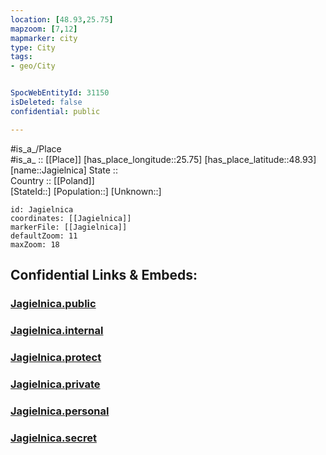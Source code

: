 ```yaml
---
location: [48.93,25.75] 
mapzoom: [7,12] 
mapmarker: city 
type: City
tags:
- geo/City


SpocWebEntityId: 31150
isDeleted: false
confidential: public

---
```

#is_a_/Place  
#is_a_ :: [[Place]] 
[has_place_longitude::25.75] 
[has_place_latitude::48.93] 
[name::Jagielnica] 
State ::  
Country :: [[Poland]]  
[StateId::] 
[Population::] 
[Unknown::] 


```leaflet
id: Jagielnica
coordinates: [[Jagielnica]] 
markerFile: [[Jagielnica]] 
defaultZoom: 11 
maxZoom: 18
```


## Confidential Links & Embeds: 

### [Jagielnica.public](/_public/\Earth\Continent\Europe\Europe~East\Ukraine\Regions~Ukraine\Ternopil'\CityJagielnica.public.md) 

### [Jagielnica.internal](/_internal/\Earth\Continent\Europe\Europe~East\Ukraine\Regions~Ukraine\Ternopil'\CityJagielnica.internal.md) 

### [Jagielnica.protect](/_protect/\Earth\Continent\Europe\Europe~East\Ukraine\Regions~Ukraine\Ternopil'\CityJagielnica.protect.md) 

### [Jagielnica.private](/_private/\Earth\Continent\Europe\Europe~East\Ukraine\Regions~Ukraine\Ternopil'\CityJagielnica.private.md) 

### [Jagielnica.personal](/_personal/\Earth\Continent\Europe\Europe~East\Ukraine\Regions~Ukraine\Ternopil'\CityJagielnica.personal.md) 

### [Jagielnica.secret](/_secret/\Earth\Continent\Europe\Europe~East\Ukraine\Regions~Ukraine\Ternopil'\CityJagielnica.secret.md)

